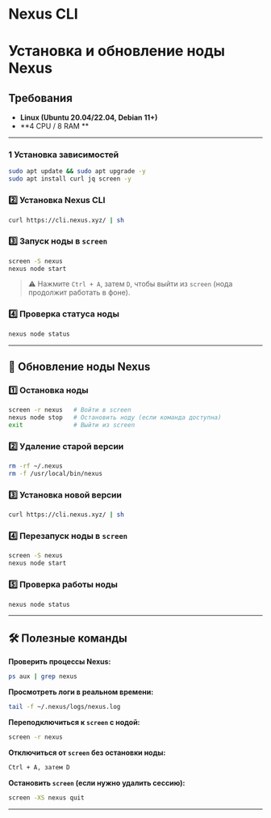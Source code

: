 # Nexus CLI
# Установка и обновление ноды Nexus

## Требования
- **Linux (Ubuntu 20.04/22.04, Debian 11+)**
- **4 CPU / 8 RAM **


---

### 1️ Установка зависимостей
```bash
sudo apt update && sudo apt upgrade -y
sudo apt install curl jq screen -y
```

### 2️⃣ Установка Nexus CLI
```bash
curl https://cli.nexus.xyz/ | sh
```

### 3️⃣ Запуск ноды в `screen`
```bash
screen -S nexus
nexus node start
```
> ⚠️ Нажмите `Ctrl + A`, затем `D`, чтобы выйти из `screen` (нода продолжит работать в фоне).

### 4️⃣ Проверка статуса ноды
```bash
nexus node status
```

---

## 🔄 Обновление ноды Nexus
### 1️⃣ Остановка ноды
```bash
screen -r nexus   # Войти в screen
nexus node stop   # Остановить ноду (если команда доступна)
exit              # Выйти из screen
```

### 2️⃣ Удаление старой версии
```bash
rm -rf ~/.nexus
rm -f /usr/local/bin/nexus
```

### 3️⃣ Установка новой версии
```bash
curl https://cli.nexus.xyz/ | sh
```

### 4️⃣ Перезапуск ноды в `screen`
```bash
screen -S nexus
nexus node start
```

### 5️⃣ Проверка работы ноды
```bash
nexus node status
```

---

## 🛠 Полезные команды

 **Проверить процессы Nexus:**
```bash
ps aux | grep nexus
```

 **Просмотреть логи в реальном времени:**
```bash
tail -f ~/.nexus/logs/nexus.log
```

 **Переподключиться к `screen` с нодой:**
```bash
screen -r nexus
```

 **Отключиться от `screen` без остановки ноды:**
```bash
Ctrl + A, затем D
```

  **Остановить `screen` (если нужно удалить сессию):**
```bash
screen -XS nexus quit
```

---

